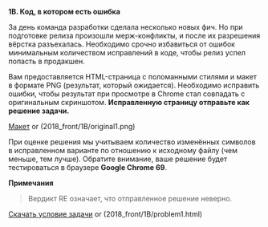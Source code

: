 **1B. Код, в котором есть ошибка**

За день команда разработки сделала несколько новых фич. Но при подготовке релиза произошли мерж-конфликты, и после их разрешения вёрстка разъехалась. Необходимо срочно избавиться от ошибок минимальным количеством исправлений в коде, чтобы релиз успел попасть в продакшен.

Вам предоставляется HTML-страница с поломанными стилями и макет в формате PNG (результат, который ожидается). Необходимо исправить ошибки, чтобы результат при просмотре в Chrome стал совпадать с оригинальным скриншотом. **Исправленную страницу отправьте как решение задачи.**

[Макет](https://raw.githubusercontent.com/tadatuta/blc/gh-pages/original1.png) or (2018_front/1B/original1.png)

При оценке решения мы учитываем количество изменённых символов в исправленном варианте по отношению к исходному файлу (чем меньше, тем лучше).
Обратите внимание, ваше решение будет тестироваться в браузере **Google Chrome 69**.

**Примечания**

>Вердикт RE означает, что отправленное решение неверно.

[Скачать условие задачи](https://contest.yandex.ru/hiring/contest/10824/download/1B/) or (2018_front/1B/problem1.html)
